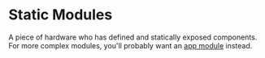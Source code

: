 # Static Modules

A piece of hardware who has defined and statically exposed components. For more complex modules, you'll probably want an [app module](/docs/components/clover-hub/server/modman/modules/app-modules) instead.
